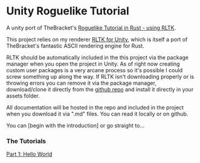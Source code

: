 # Unity Roguelike Tutorial
A unity port of TheBracket's [Roguelike Tutorial in Rust - using RLTK](https://github.com/thebracket/rustrogueliketutorial).

This project relies on my renderer [RLTK for Unity](https://github.com/sarkahn/rltk_unity), which is itself a port of TheBracket's fantastic ASCII rendering engine for Rust.

RLTK should be automatically included in the this project via the package manager when you open the project in Unity. As of right now creating custom user packages is a very arcane process so it's possible I could screw something up along the way. If RLTK isn't downloading properly or is throwing errors you can remove it via the package manager, download/clone it directly from the [github repo](https://github.com/sarkahn/rltk_unity) and install it directly in your assets folder.

All documentation will be hosted in the repo and included in the project when you download it via ".md" files. You can read it locally or on github.

You can [begin with the introduction] or go straight to...

### The Tutorials
[Part 1: Hello World](Assets/Part1/Part1-HelloWorld.md)
